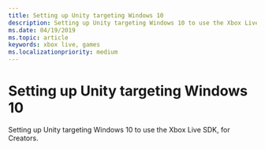 ```yaml
---
title: Setting up Unity targeting Windows 10
description: Setting up Unity targeting Windows 10 to use the Xbox Live SDK, for Creators.
ms.date: 04/19/2019
ms.topic: article
keywords: xbox live, games
ms.localizationpriority: medium
---
```


# Setting up Unity targeting Windows 10

Setting up Unity targeting Windows 10 to use the Xbox Live SDK, for Creators.
